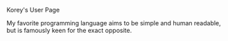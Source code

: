 Korey's User Page

My favorite programming language aims to be simple and human readable, but is famously keen for the exact opposite.